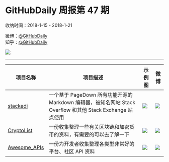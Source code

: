 # GitHubDaily 周报第 47 期

收纳时间：2018-1-15 - 2018-1-21

微博：[@GitHubDaily](https://weibo.com/GitHubDaily)    
知乎：[@GitHubDaily](https://www.zhihu.com/people/githubdaily)

![](https://raw.githubusercontent.com/GitHubDaily/GitHubDaily/master/assets/weixin.png)

---

项目名称 | 项目描述 | 示例图 | 微博
--- | --- | --- | ---
[stackedi](https://github.com/benweet/stackedit) | 一个基于 PageDown 所有功能开源的 Markdown 编辑器，被知名网站 Stack Overflow 和其他 Stack Exchange 站点使用 | ![](http://wx1.sinaimg.cn/large/006fiYtfgy1fnl6laiibdj31kw0zkdjs.jpg) | [![](https://raw.githubusercontent.com/GitHubDaily/GitHubDaily/master/assets/sina_logo.png)](https://weibo.com/5722964389/FF2yqmpKI)
[CryptoList](https://github.com/coinpride/CryptoList) | 一份收集整理一些有关区块链和加密货币的资料，有需要的可以去了解一下 | ![](http://wx4.sinaimg.cn/large/006fiYtfgy1fnk2kk1ebxj31bu7iknpe.jpg) | [![](https://raw.githubusercontent.com/GitHubDaily/GitHubDaily/master/assets/sina_logo.png)](https://weibo.com/5722964389/FET7V9N0Z)
[Awesome_APIs](https://github.com/TonnyL/Awesome_APIs) | 一份为开发者收集整理各类型非常好的平台、社区 API 资料 | ![](http://wx4.sinaimg.cn/large/006fiYtfgy1fnhnfqepswj31fc6zzkjm.jpg) | [![](https://raw.githubusercontent.com/GitHubDaily/GitHubDaily/master/assets/sina_logo.png)](https://weibo.com/5722964389/FEAkZA2J2)
